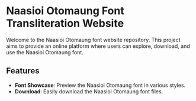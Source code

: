 # Naasioi Otomaung Font Transliteration Website

Welcome to the Naasioi Otomaung font website repository. This project aims to provide an online platform where users can explore, download, and use the Naasioi Otomaung font.

## Features
- **Font Showcase**: Preview the Naasioi Otomaung font in various styles.
- **Download**: Easily download the Naasioi Otomaung font files.


